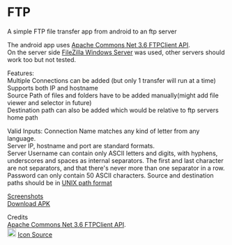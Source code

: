 # FTP
A simple FTP file transfer app from android to an ftp server

The android app uses [Apache Commons Net 3.6 FTPClient API](https://commons.apache.org/proper/commons-net/apidocs/org/apache/commons/net/ftp/FTPClient.html).  
On the server side [FileZilla Windows Server](https://filezilla-project.org/) was used, other servers should work too but not tested.  
  
Features:   
Multiple Connections can be added (but only 1 transfer will run at a time)  
Supports both IP and hostname  
Source Path of files and folders have to be added manually(might add file viewer and selector in future)  
Destination path can also be added which would be relative to ftp servers home path  

Valid Inputs:
Connection Name matches any kind of letter from any language.  
Server IP, hostname and port are standard formats.  
Server Username can contain only ASCII letters and digits, with hyphens, underscores and spaces as internal separators. The first and last character are not separators, and that there's never more than one separator in a row.  
Password can only contain 50 ASCII characters.
Source and destination paths should be in [UNIX path format](https://en.wikipedia.org/wiki/Path_(computing)#Unix_style)  

[Screenshots](https://github.com/agnostic-apollo/FTP/tree/master/screenshots)  
[Download APK](https://github.com/agnostic-apollo/FTP/releases)  

Credits  
 [Apache Commons Net 3.6 FTPClient API](https://commons.apache.org/proper/commons-net/apidocs/org/apache/commons/net/ftp/FTPClient.html).  
<img src="https://github.com/agnostic-apollo/FTP/blob/master/app/src/main/res/mipmap-xxxhdpi/ic_launcher.png" width="20"> [Icon Source](http://www.egermeier.com/wp-content/uploads/2014/06/git-ftp-icon-150x150.png)   
